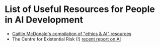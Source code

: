 
# List of Useful Resources for People in AI Development

- [Caitlin McDonald's compilation of "ethics & AI" resources](https://www.gitbook.com/book/caitiewrites/ai-ethics-reading-list/details)
- The Centre for Existential Risk (!) [recent report on AI](https://www.cser.ac.uk/news/malicious-use-artificial-intelligence/)
